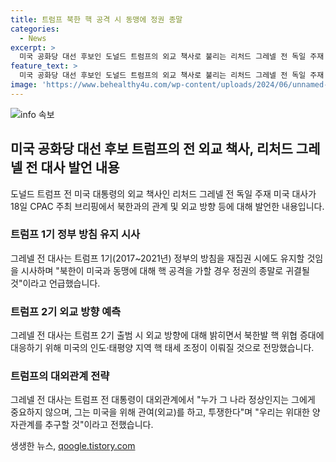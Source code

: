 ```yaml
---
title: 트럼프 북한 핵 공격 시 동맹에 정권 종말
categories:
  - News
excerpt: >
  미국 공화당 대선 후보인 도널드 트럼프의 외교 책사로 불리는 리처드 그레넬 전 독일 주재 미국 대사가 CPAC 브리핑에서 발언했다. 그는 트럼프가 1기 동안의 외교 방침을 재집권 시에도 유지할 것이라고 시사하며, 트럼프의 외교 정책에 대한 전망을 밝혔다. 또한, 트럼프가 김정은과의 외교에 참여한 것에 대한 설명과 관련하여 긍정적인 발언을 내놓았다.
feature_text: >
  미국 공화당 대선 후보인 도널드 트럼프의 외교 책사로 불리는 리처드 그레넬 전 독일 주재 미국 대사가 CPAC 브리핑에서 발언했다. 그는 트럼프가 1기 동안의 외교 방침을 재집권 시에도 유지할 것이라고 시사하며, 트럼프의 외교 정책에 대한 전망을 밝혔다. 또한, 트럼프가 김정은과의 외교에 참여한 것에 대한 설명과 관련하여 긍정적인 발언을 내놓았다.
image: 'https://www.behealthy4u.com/wp-content/uploads/2024/06/unnamed-file.png'
---
```


<p><img src="https://www.behealthy4u.com/wp-content/uploads/2024/06/unnamed-file.png" alt="info 속보" /></p>

<h2 data-ke-size="size26">미국 공화당 대선 후보 트럼프의 전 외교 책사, 리처드 그레넬 전 대사 발언 내용</h2>

<p data-ke-size="size16">도널드 트럼프 전 미국 대통령의 외교 책사인 리처드 그레넬 전 독일 주재 미국 대사가 18일 CPAC 주최 브리핑에서 북한과의 관계 및 외교 방향 등에 대해 발언한 내용입니다.</p>

<h3><b>트럼프 1기 정부 방침 유지 시사</b></h3>

<p data-ke-size="size16">그레넬 전 대사는 트럼프 1기(2017~2021년) 정부의 방침을 재집권 시에도 유지할 것임을 시사하며 "북한이 미국과 동맹에 대해 핵 공격을 가할 경우 정권의 종말로 귀결될 것"이라고 언급했습니다.</p>

<h3><b>트럼프 2기 외교 방향 예측</b></h3>

<p data-ke-size="size16">그레넬 전 대사는 트럼프 2기 출범 시 외교 방향에 대해 밝히면서 북한발 핵 위협 증대에 대응하기 위해 미국의 인도·태평양 지역 핵 태세 조정이 이뤄질 것으로 전망했습니다.</p>

<h3><b>트럼프의 대외관계 전략</b></h3>

<p data-ke-size="size16">그레넬 전 대사는 트럼프 전 대통령이 대외관계에서 "누가 그 나라 정상인지는 그에게 중요하지 않으며, 그는 미국을 위해 관여(외교)를 하고, 투쟁한다"며 "우리는 위대한 양자관계를 추구할 것"이라고 전했습니다.</p>
생생한 뉴스, <a href="https://qoogle.tistory.com" rel="dofollow">qoogle.tistory.com</a>


